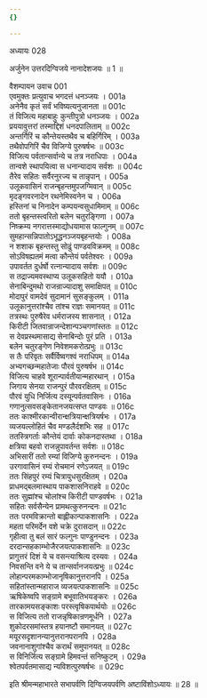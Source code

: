 ```yaml
---
{}

---
```



अध्यायः 028

अर्जुनेन उत्तरदिग्विजये नानादेशजयः ॥ 1 ॥

वैशम्पायन उवाच 	001  
एवमुक्तः प्रत्युवाच भगदत्तं धनञ्जयः ।	001a  
अनेनैव कृतं सर्वं भविष्यत्यनुजानता ॥	001c  
तं विजित्य महाबाहुः कुन्तीपुत्रो धनञ्जयः ।	002a  
प्रययावुत्तरां तस्माद्दिशं धनदपालिताम् ॥	002c  
अन्तर्गिरिं च कौन्तेयस्तथैव च बहिर्गिरिम् ।	003a  
तथैवोपगिरिं चैव विजिग्ये पुरुषर्षभः ॥	003c  
विजित्य पर्वतान्सर्वान्ये च तत्र नराधिपाः ।	004a  
तान्वशे स्थापयित्वा स धनान्यादाय सर्वशः ॥	004c  
तैरेव सहितः सर्वैरनुरज्य च तान्नृपान् ।	005a  
उलूकवासिनं राजन्बृहन्तमुपजग्मिवान् ॥	005c  
मृदङ्गवरनादेन रथनेमिस्वनेन च ।	006a  
हस्तिनां च निनादेन कम्पयन्वसुधामिमाम् ॥	006c  
ततो बृहन्तस्त्वरितो बलेन चतुरङ्गिणा ।	007a  
निष्क्रम्य नगरात्तस्माद्योधयामास फाल्गुनम् ॥	007c  
सुमहान्सन्निपातोऽभूद्धनञ्जयबृहन्तयोः ।	008a  
न शशाक बृहन्तस्तु सोढुं पाण्डवविक्रमम् ॥	008c  
सोऽविषह्यतमं मत्वा कौन्तेयं पर्वतेश्वरः ।	009a  
उपावर्तत दुर्धर्षो रत्नान्यादाय सर्वशः ॥	009c  
स तद्राज्यमवस्थाप्य उलूकसहितो ययौ ।	010a  
सेनाबिन्दुमथो राजन्राज्यादाशु समाक्षिपत् ॥	010c  
मोदापुरं वामदेवं सुदामानं सुसङ्कुलम् ।	011a  
उलूकानुत्तरांश्चैव तांश्च राज्ञः समानयत् ॥	011c  
तत्रस्थः पुरुषैरेव धर्मराजस्य शासनात् ।	012a  
किरीटी जितवान्राजन्देशान्पञ्चगणांस्ततः ॥	012c  
स देवप्रस्थमासाद्य सेनाबिन्दोः पुरं प्रति ।	013a  
बलेन चतुरङ्गेण निवेशमकरोत्प्रभुः ॥	013c  
स तैः परिवृतः सर्वैर्विष्वगश्वं नराधिपम् ॥	014a  
अभ्यगच्छन्महातेजाः पौरवं पुरुषर्षभ ॥	014c  
विजित्य चाहवे शूरान्पार्वतीयान्महारथान् ।	015a  
जिगाय सेनया राजन्पुरं पौरवरक्षितम् ॥	015c  
पौरवं युधि निर्जित्य दस्यून्पर्वतवासिनः ।	016a  
गणानुत्सवसङ्केतानजयत्सप्त पाण्डवः ॥	016c  
ततः काश्मीरकान्वीरान्क्षत्रियान्क्षत्रियर्षभः ।	017a  
व्यजयल्लोहितं चैव मण्डलैर्दशभिः सह ॥	017c  
ततस्त्रिगर्ताः कौन्तेयं दार्वाः कोकनदास्तथा ।	018a  
क्षत्रिया बहवो राजन्नुपावर्तन्त सर्वशः ॥	018c  
अभिसारीं ततो रम्यां विजिग्ये कुरुनन्दनः ।	019a  
उरगावासिनं रम्यं रोचमानं रणेऽजयत् ॥	019c  
ततः सिंहपुरं रम्यं चित्रायुधसुरक्षितम् ।	020a  
प्राधमद्बलमास्थाय पाकशासनिराहवे ॥	020c  
ततः सुह्मांश्च चोलांश्च किरीटी पाण्डवर्षभः ।	021a  
सहितः सर्वसैन्येन प्रामथत्कुरुनन्दनः ॥	021c  
ततः परमविक्रान्तो बाह्लीकान्पाकशासनिः ।	022a  
महता परिमर्देन वशे चक्रे दुरासदान् ॥	022c  
गृहीत्वा तु बलं सारं फल्गुनः पाण्डुनन्दनः ।	023a  
दरदान्सहकाम्भोजैरजयत्पाकशासनिः ॥	023c  
प्रागुत्तरं दिशं ये च वसन्त्याश्रित्य दस्यवः ।	024a  
निवसन्ति वने ये च तान्सर्वानजयत्प्रभुः ॥	024c  
लोहान्परमकाम्भोजानृषिकानुत्तरानपि ।	025a  
सहितांस्तान्महाराज व्यजयत्पाकशासनिः ॥	025c  
ऋषिकेष्वपि सङ्ग्रामे बभूवातिभयङ्करः ।	026a  
तारकामयसङ्काशः परस्त्वृषिकपार्थयोः ॥	026c  
स विजित्य ततो राजन्नृषिकान्रणमूर्धनि ।	027a  
शुकोदरसमांस्तत्र हयानष्टौ समानयत् ॥	027c  
मयूरसदृशानन्यानुत्तरानपरानपि ।	028a  
जवनानाशुगांश्चैव करार्थं समुपानयत् ॥	028c  
स विनिर्जित्य सङ्ग्रामे हिमवन्तं सनिष्कुटम् ।	029a  
श्वेतपर्वतमासाद्य न्यविशत्पुरुषर्षभः ॥ 	029c  

इति श्रीमन्महाभारते सभापर्वणि दिग्विजयपर्वणि अष्टाविंशोऽध्यायः ॥ 28 ॥